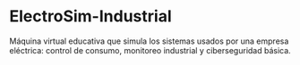 # ElectroSim-Industrial
Máquina virtual educativa que simula los sistemas usados por una empresa eléctrica: control de consumo, monitoreo industrial y ciberseguridad básica.
